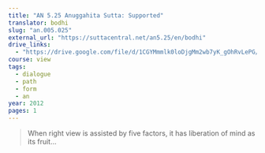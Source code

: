 ```yaml
---
title: "AN 5.25 Anuggahita Sutta: Supported"
translator: bodhi
slug: "an.005.025"
external_url: "https://suttacentral.net/an5.25/en/bodhi"
drive_links:
  - "https://drive.google.com/file/d/1CGYMmmlk0loDjgMm2wb7yK_gOhRvLePG/view?usp=drivesdk"
course: view
tags:
  - dialogue
  - path
  - form
  - an
year: 2012
pages: 1
---
```


> When right view is assisted by five factors, it has liberation of mind as its fruit...

<!---->
